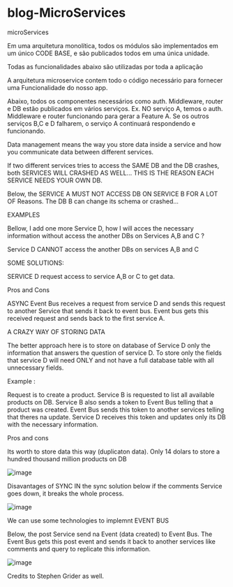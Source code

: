 # blog-MicroServices
microServices

Em uma arquitetura monolítica, todos os módulos são implementados em um único CODE BASE, e são publicados todos em uma única unidade.



Todas as funcionalidades abaixo são utilizadas por toda a aplicação



A arquitetura microservice contem todo o código necessário para fornecer uma
Funcionalidade do nosso app.





Abaixo, todos os componentes necessários como auth. Middleware, router e DB estão publicados em vários serviços.
Ex. NO serviço A, temos o auth. Middleware e router funcionando para gerar a Feature A. 
Se os outros serviços B,C e D falharem, o serviço A continuará respondendo e funcionando.







Data management means the way you store data inside a service and how you communicate data between different services.











If two different services tries to access the SAME DB and the DB crashes, both SERVICES WILL CRASHED AS WELL... 
THIS IS THE REASON EACH SERVICE NEEDS YOUR OWN DB.



Below, the SERVICE A MUST NOT ACCESS DB ON SERVICE B FOR A LOT OF Reasons. The DB B can change its schema or crashed...







EXAMPLES






Bellow, I add one more Service D, how I will acces the necessary information without access the another DBs on Services A,B and C ? 

Service D CANNOT access the another DBs on services A,B and C


SOME SOLUTIONS:




SERVICE D request access to service A,B or C to get data.





Pros and Cons



ASYNC
Event Bus receives a request from service D and sends this request to another Service that sends it back to event bus. Event bus gets this received request and sends back to the first service A.



A CRAZY WAY OF STORING DATA

The better approach here is to store on database of Service D only the information that answers the question of service D.
To store only the fields that service D will need ONLY and not have a full database table with all unnecessary fields.



Example : 

Request is to create a product.
Service B is requested to list all available products on DB.
Service B also sends a token to Event Bus telling that a product was created.
Event Bus sends this token to another services telling that theres na update.
Service D receives this token and updates only its DB with the necessary information.




Pros and cons 




Its worth to store data this way (duplicaton data). Only 14 dolars to store a hundred thousand million products on DB

![image](https://user-images.githubusercontent.com/14879580/121711089-9bb02800-cab0-11eb-82b6-0240b7144ca6.png)














Disavantages of SYNC
IN the sync solution below if the comments Service goes down, it breaks the whole process. 






![image](https://user-images.githubusercontent.com/14879580/121711147-a8cd1700-cab0-11eb-9f6e-4132909e414b.png)



We can use some technologies to implemnt EVENT BUS





Below, the post Service send na Event (data created) to Event Bus. 
The Event Bus gets this post event and sends it back to another services like comments and query to replicate this information.


![image](https://user-images.githubusercontent.com/14879580/121711177-b1255200-cab0-11eb-999f-9f66f1cc83ef.png)

Credits to Stephen Grider as well.


